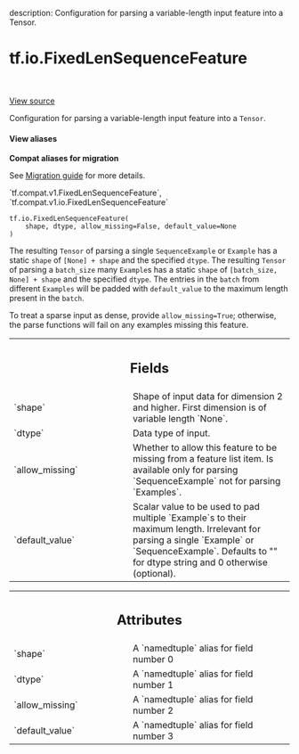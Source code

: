 description: Configuration for parsing a variable-length input feature into a Tensor.

<div itemscope itemtype="http://developers.google.com/ReferenceObject">
<meta itemprop="name" content="tf.io.FixedLenSequenceFeature" />
<meta itemprop="path" content="Stable" />
<meta itemprop="property" content="__new__"/>
</div>

# tf.io.FixedLenSequenceFeature

<!-- Insert buttons and diff -->

<table class="tfo-notebook-buttons tfo-api nocontent" align="left">

</table>

<a target="_blank" class="external" href="/code/stable/tensorflow/python/ops/parsing_config.py">View source</a>



Configuration for parsing a variable-length input feature into a `Tensor`.

<section class="expandable">
  <h4 class="showalways">View aliases</h4>
  <p>
<b>Compat aliases for migration</b>
<p>See
<a href="https://www.tensorflow.org/guide/migrate">Migration guide</a> for
more details.</p>
<p>`tf.compat.v1.FixedLenSequenceFeature`, `tf.compat.v1.io.FixedLenSequenceFeature`</p>
</p>
</section>

<pre class="devsite-click-to-copy prettyprint lang-py tfo-signature-link">
<code>tf.io.FixedLenSequenceFeature(
    shape, dtype, allow_missing=False, default_value=None
)
</code></pre>



<!-- Placeholder for "Used in" -->

The resulting `Tensor` of parsing a single `SequenceExample` or `Example` has
a static `shape` of `[None] + shape` and the specified `dtype`.
The resulting `Tensor` of parsing a `batch_size` many `Example`s has
a static `shape` of `[batch_size, None] + shape` and the specified `dtype`.
The entries in the `batch` from different `Examples` will be padded with
`default_value` to the maximum length present in the `batch`.

To treat a sparse input as dense, provide `allow_missing=True`; otherwise,
the parse functions will fail on any examples missing this feature.

<!-- Tabular view -->
 <table class="responsive fixed orange">
<colgroup><col width="214px"><col></colgroup>
<tr><th colspan="2"><h2 class="add-link">Fields</h2></th></tr>

<tr>
<td>
`shape`<a id="shape"></a>
</td>
<td>
Shape of input data for dimension 2 and higher. First dimension is
of variable length `None`.
</td>
</tr><tr>
<td>
`dtype`<a id="dtype"></a>
</td>
<td>
Data type of input.
</td>
</tr><tr>
<td>
`allow_missing`<a id="allow_missing"></a>
</td>
<td>
Whether to allow this feature to be missing from a feature
list item. Is available only for parsing `SequenceExample` not for
parsing `Examples`.
</td>
</tr><tr>
<td>
`default_value`<a id="default_value"></a>
</td>
<td>
Scalar value to be used to pad multiple `Example`s to their
maximum length. Irrelevant for parsing a single `Example` or
`SequenceExample`. Defaults to "" for dtype string and 0 otherwise
(optional).
</td>
</tr>
</table>





<!-- Tabular view -->
 <table class="responsive fixed orange">
<colgroup><col width="214px"><col></colgroup>
<tr><th colspan="2"><h2 class="add-link">Attributes</h2></th></tr>

<tr>
<td>
`shape`<a id="shape"></a>
</td>
<td>
A `namedtuple` alias for field number 0
</td>
</tr><tr>
<td>
`dtype`<a id="dtype"></a>
</td>
<td>
A `namedtuple` alias for field number 1
</td>
</tr><tr>
<td>
`allow_missing`<a id="allow_missing"></a>
</td>
<td>
A `namedtuple` alias for field number 2
</td>
</tr><tr>
<td>
`default_value`<a id="default_value"></a>
</td>
<td>
A `namedtuple` alias for field number 3
</td>
</tr>
</table>



